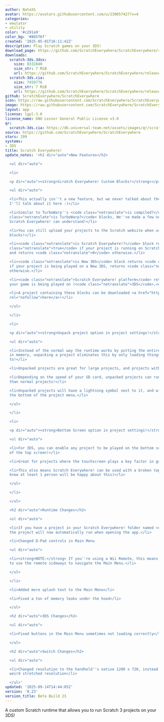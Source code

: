 ```yaml
---
author: NateXS
avatar: https://avatars.githubusercontent.com/u/230057427?v=4
categories:
- emulator
- utility
color: '#c291a9'
color_bg: '#805f6f'
created: '2025-05-01T16:11:42Z'
description: Play Scratch games on your 3DS!
download_page: https://github.com/ScratchEverywhere/ScratchEverywhere/releases
downloads:
  scratch-3ds.3dsx:
    size: 8332840
    size_str: 7 MiB
    url: https://github.com/ScratchEverywhere/ScratchEverywhere/releases/download/0.23/scratch-3ds.3dsx
  scratch-3ds.cia:
    size: 7459776
    size_str: 7 MiB
    url: https://github.com/ScratchEverywhere/ScratchEverywhere/releases/download/0.23/scratch-3ds.cia
github: ScratchEverywhere/ScratchEverywhere
icon: https://raw.githubusercontent.com/ScratchEverywhere/ScratchEverywhere/refs/heads/main/gfx/icon.png
image: https://raw.githubusercontent.com/ScratchEverywhere/ScratchEverywhere/refs/heads/main/gfx/logo.png
layout: app
license: lgpl-3.0
license_name: GNU Lesser General Public License v3.0
qr:
  scratch-3ds.cia: https://db.universal-team.net/assets/images/qr/scratch-3ds-cia.png
source: https://github.com/ScratchEverywhere/ScratchEverywhere
stars: 299
systems:
- 3DS
title: Scratch Everywhere!
update_notes: '<h2 dir="auto">New Features</h2>

  <ul dir="auto">

  <li>

  <p dir="auto"><strong>Scratch Everywhere! Custom Blocks!</strong></p>

  <ul dir="auto">

  <li>This actually isn''t a new feature, but we never talked about them at all so
  I''ll talk about it here :)</li>

  <li>Similar to TurboWarp''s <code class="notranslate">is compiled?</code> and <code
  class="notranslate">is TurboWarp?</code> blocks, We''ve made a few new blocks that
  Scratch Everywhere! can understand!</li>

  <li>You can still upload your projects to the Scratch website when using these new
  blocks!</li>

  <li><code class="notranslate">is Scratch Everywhere!?</code> block returns <code
  class="notranslate">true</code> if your project is running on Scratch Everywhere,
  and returns <code class="notranslate">0</code> otherwise.</li>

  <li><code class="notranslate">is New 3DS</code> block returns <code class="notranslate">true</code>
  if your project is being played on a New 3DS, returns <code class="notranslate">false</code>
  otherwise.</li>

  <li><code class="notranslate">Scratch Everywhere! platform</code> returns the platform
  your game is being played on (<code class="notranslate">3DS</code>,<code class="notranslate">Wii</code>,etc).</li>

  <li>A project containing these blocks can be downloaded <a href="https://scratchbox.grady.link/api/project/K26OtTN2WDJ9/download"
  rel="nofollow">here</a>!</li>

  </ul>

  </li>

  <li>

  <p dir="auto"><strong>Unpack project option in project settings!</strong></p>

  <ul dir="auto">

  <li>Instead of the normal way the runtime works by putting the entire scratch project
  in memory, unpacking a project eliminates this by only loading things when it needs
  to!</li>

  <li>Unpacked projects are great for large projects, and projects with a ton of images!</li>

  <li>Depending on the speed of your SD card, unpacked projects can run way faster
  than normal projects!</li>

  <li>Unpacked projects will have a lightning symbol next to it, and will appear towards
  the bottom of the project menu.</li>

  </ul>

  </li>

  <li>

  <p dir="auto"><strong>Bottom Screen option in project settings!</strong></p>

  <ul dir="auto">

  <li>For 3DS, you can enable any project to be played on the bottom screen instead
  of the top screen!</li>

  <li>Great for projects where the touchscreen plays a key factor in gameplay!</li>

  <li>This also means Scratch Everywhere! can be used with a broken top screen! (I
  know at least 1 person will be happy about this)</li>

  </ul>

  </li>

  </ul>

  <h2 dir="auto">Runtime Changes</h2>

  <ul dir="auto">

  <li>If you have a project in your Scratch Everywhere! folder named <code class="notranslate">project.sb3</code>,
  the project will now automatically run when opening the app.</li>

  <li>Changed D-Pad controls in Main Menu

  <ul dir="auto">

  <li><strong>NOTE:</strong> If you''re using a Wii Remote, this means you now have
  to use the remote sideways to navigate the Main Menu.</li>

  </ul>

  </li>

  <li>Added more splash text to the Main Menu</li>

  <li>Fixed a ton of memory leaks under the hood</li>

  </ul>

  <h2 dir="auto">3DS Changes</h2>

  <ul dir="auto">

  <li>Fixed buttons in the Main Menu sometimes not loading correctly</li>

  </ul>

  <h2 dir="auto">Switch Changes</h2>

  <ul dir="auto">

  <li>Changed resolution to the handheld''s native 1280 x 720, instead of being a
  weird stretched resolution</li>

  </ul>'
updated: '2025-09-14T14:44:05Z'
version: '0.23'
version_title: Beta Build 23
---
```

A custom Scratch runtime that allows you to run Scratch 3 projects on your 3DS!